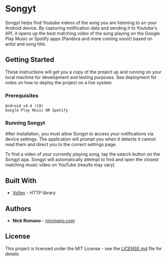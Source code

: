 # Songyt

Songyt helps find Youtube videos of the song you are listening to on your Android device. By capturing notification data and sending it to Youtube's API, it opens up the best matching video of the song playing on the Google Play Music or Spotify apps (Pandora and more coming soon!) based on artist and song title. 

## Getting Started

These instructions will get you a copy of the project up and running on your local machine for development and testing purposes. See deployment for notes on how to deploy the project on a live system.

### Prerequisites
```
Android v4.4 (19)
Google Play Music OR Spotify 
```

### Running Songyt

After installation, you must allow Songyt to access your notifications via device settings. The application will prompt you when it detects it cannot read them and direct you to the correct settings page.

To find a video of your currently playing song, tap the search button on the Songyt app. Songyt will automatically attempt to find and open the closest matching music video on YouTube (results may vary).


## Built With

* [Volley](https://github.com/google/volley) - HTTP library 


## Authors

* **Nick Romano** - [njromano.com](https://njromano.com)

## License

This project is licensed under the MIT License - see the [LICENSE.md](LICENSE.md) file for details
